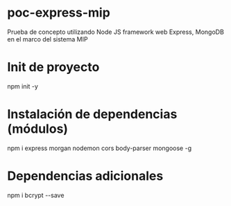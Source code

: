 # poc-express-mip
Prueba de concepto utilizando Node JS framework web Express, MongoDB en el marco del sistema MIP

# Init de proyecto
npm init -y

# Instalación de dependencias (módulos)
npm i express morgan nodemon cors body-parser mongoose -g 

# Dependencias adicionales
npm i bcrypt --save




